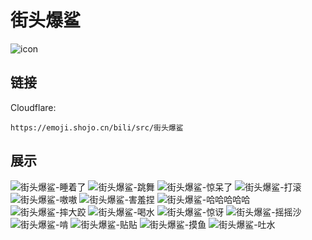 # 街头爆鲨
![icon](https://emoji.shojo.cn/bili/src/街头爆鲨/icon.png)
## 链接
Cloudflare:
```
https://emoji.shojo.cn/bili/src/街头爆鲨
```
## 展示
![街头爆鲨-睡着了](https://emoji.shojo.cn/bili/src/街头爆鲨/街头爆鲨-睡着了.png)
![街头爆鲨-跳舞](https://emoji.shojo.cn/bili/src/街头爆鲨/街头爆鲨-跳舞.png)
![街头爆鲨-惊呆了](https://emoji.shojo.cn/bili/src/街头爆鲨/街头爆鲨-惊呆了.png)
![街头爆鲨-打滚](https://emoji.shojo.cn/bili/src/街头爆鲨/街头爆鲨-打滚.png)
![街头爆鲨-嗷嗷](https://emoji.shojo.cn/bili/src/街头爆鲨/街头爆鲨-嗷嗷.png)
![街头爆鲨-害羞捏](https://emoji.shojo.cn/bili/src/街头爆鲨/街头爆鲨-害羞捏.png)
![街头爆鲨-哈哈哈哈哈](https://emoji.shojo.cn/bili/src/街头爆鲨/街头爆鲨-哈哈哈哈哈.png)
![街头爆鲨-摔大跤](https://emoji.shojo.cn/bili/src/街头爆鲨/街头爆鲨-摔大跤.png)
![街头爆鲨-喝水](https://emoji.shojo.cn/bili/src/街头爆鲨/街头爆鲨-喝水.png)
![街头爆鲨-惊讶](https://emoji.shojo.cn/bili/src/街头爆鲨/街头爆鲨-惊讶.png)
![街头爆鲨-摇摇沙](https://emoji.shojo.cn/bili/src/街头爆鲨/街头爆鲨-摇摇沙.png)
![街头爆鲨-啃](https://emoji.shojo.cn/bili/src/街头爆鲨/街头爆鲨-啃.png)
![街头爆鲨-贴贴](https://emoji.shojo.cn/bili/src/街头爆鲨/街头爆鲨-贴贴.png)
![街头爆鲨-摸鱼](https://emoji.shojo.cn/bili/src/街头爆鲨/街头爆鲨-摸鱼.png)
![街头爆鲨-吐水](https://emoji.shojo.cn/bili/src/街头爆鲨/街头爆鲨-吐水.png)
